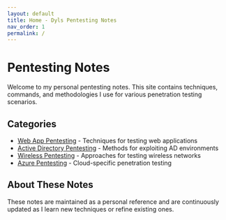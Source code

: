 ```yaml
---
layout: default
title: Home - Dyls Pentesting Notes
nav_order: 1
permalink: /
---
```


# Pentesting Notes

Welcome to my personal pentesting notes. This site contains techniques, commands, and methodologies I use for various penetration testing scenarios.

## Categories

- [Web App Pentesting](/webapp/) - Techniques for testing web applications
- [Active Directory Pentesting](/ad/) - Methods for exploiting AD environments
- [Wireless Pentesting](/wireless/) - Approaches for testing wireless networks
- [Azure Pentesting](/azure/) - Cloud-specific penetration testing

## About These Notes

These notes are maintained as a personal reference and are continuously updated as I learn new techniques or refine existing ones.
